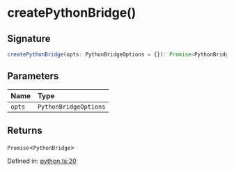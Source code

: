 # createPythonBridge()

## Signature

```ts
createPythonBridge(opts: PythonBridgeOptions = {}): Promise<PythonBridge>;
```

## Parameters

| Name | Type |
| :------ | :------ |
| `opts` | `PythonBridgeOptions` |

## Returns

`Promise`\<`PythonBridge`\>

Defined in:  [python.ts:20](https://github.com/transitive-bullshit/scikit-learn-ts/blob/b59c1ff/packages/sklearn/src/python.ts#L20)
